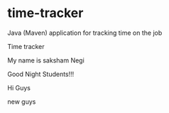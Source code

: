 # time-tracker
Java (Maven) application for tracking time on the job

Time tracker

My name is saksham Negi

Good Night Students!!!


Hi Guys 

new guys
